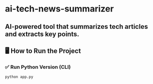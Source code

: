 # ai-tech-news-summarizer
AI-powered tool that summarizes tech articles and extracts key points.
---

## 🖥 How to Run the Project

### ✅ Run Python Version (CLI)
```bash
python app.py
